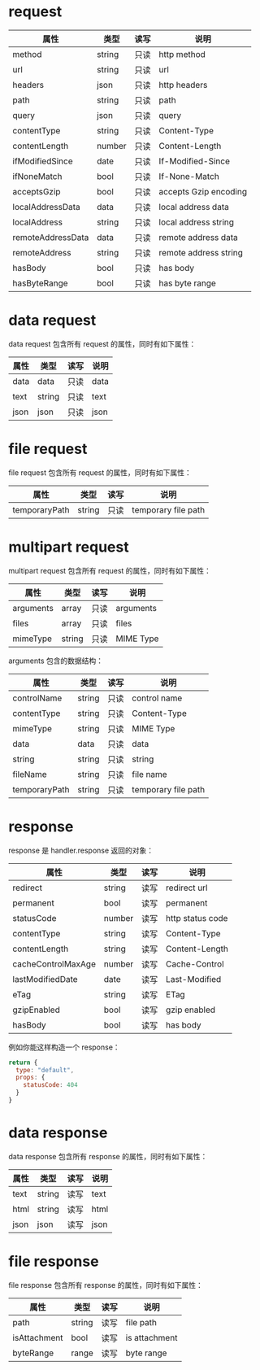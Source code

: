 # request

属性 | 类型 | 读写 | 说明
---|---|---|---
method | string | 只读 | http method
url | string | 只读 | url
headers | json | 只读 | http headers
path | string | 只读 | path
query | json | 只读 | query
contentType | string | 只读 | Content-Type
contentLength | number | 只读 | Content-Length
ifModifiedSince | date | 只读 | If-Modified-Since
ifNoneMatch | bool | 只读 | If-None-Match
acceptsGzip | bool | 只读 | accepts Gzip encoding
localAddressData | data | 只读 | local address data
localAddress | string | 只读 | local address string
remoteAddressData | data | 只读 | remote address data
remoteAddress | string | 只读 | remote address string
hasBody | bool | 只读 | has body
hasByteRange | bool | 只读 | has byte range

# data request

data request 包含所有 request 的属性，同时有如下属性：

属性 | 类型 | 读写 | 说明
---|---|---|---
data | data | 只读 | data
text | string | 只读 | text
json | json | 只读 | json

# file request

file request 包含所有 request 的属性，同时有如下属性：

属性 | 类型 | 读写 | 说明
---|---|---|---
temporaryPath | string | 只读 | temporary file path

# multipart request

multipart request 包含所有 request 的属性，同时有如下属性：

属性 | 类型 | 读写 | 说明
---|---|---|---
arguments | array | 只读 | arguments
files | array | 只读 | files
mimeType | string | 只读 | MIME Type

arguments 包含的数据结构：

属性 | 类型 | 读写 | 说明
---|---|---|---
controlName | string | 只读 | control name
contentType | string | 只读 | Content-Type
mimeType | string | 只读 | MIME Type
data | data | 只读 | data
string | string | 只读 | string
fileName | string | 只读 | file name
temporaryPath | string | 只读 | temporary file path

# response

response 是 handler.response 返回的对象：

属性 | 类型 | 读写 | 说明
---|---|---|---
redirect | string | 读写 | redirect url
permanent | bool | 读写 | permanent
statusCode | number | 读写 | http status code
contentType | string | 读写 | Content-Type
contentLength | string | 读写 | Content-Length
cacheControlMaxAge | number | 读写 | Cache-Control
lastModifiedDate | date | 读写 | Last-Modified
eTag | string | 读写 | ETag
gzipEnabled | bool | 读写 | gzip enabled
hasBody | bool | 读写 | has body

例如你能这样构造一个 response：

```js
return {
  type: "default",
  props: {
    statusCode: 404
  }
}
```

# data response

data response 包含所有 response 的属性，同时有如下属性：

属性 | 类型 | 读写 | 说明
---|---|---|---
text | string | 读写 | text
html | string | 读写 | html
json | json | 读写 | json

# file response

file response 包含所有 response 的属性，同时有如下属性：

属性 | 类型 | 读写 | 说明
---|---|---|---
path | string | 读写 | file path
isAttachment | bool | 读写 | is attachment
byteRange | range | 读写 | byte range